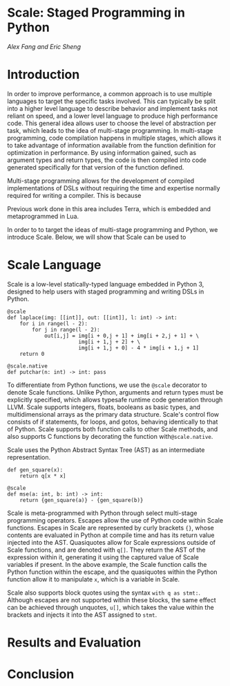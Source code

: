 Scale: Staged Programming in Python
==========================
_Alex Fang and Eric Sheng_

Introduction
================
In order to improve performance, a common approach is to use multiple languages to target the specific tasks involved. This can typically be split into a higher level language to describe behavior and implement tasks not reliant on speed, and a lower level language to produce high performance code. This general idea allows user to choose the level of abstraction per task, which leads to the idea of multi-stage programming. In multi-stage programming, code compilation happens in multiple stages, which allows it to take advantage of information available from the function definition for optimization in performance. By using information gained, such as argument types and return types, the code is then compiled into code generated specifically for that version of the function defined.

Multi-stage programming allows for the development of compiled implementations of DSLs without requiring the time and expertise normally required for writing a compiler. This is because 

Previous work done in this area includes Terra, which is embedded and metaprogrammed in Lua.

In order to to target the ideas of multi-stage programming and Python, we introduce Scale. Below, we will show that Scale can be used to 

Scale Language
================
Scale is a low-level statically-typed language embedded in Python 3, designed to help users with staged programming and writing DSLs in Python.

    @scale
    def laplace(img: [[int]], out: [[int]], l: int) -> int:
        for i in range(l - 2):
            for j in range(l - 2):
                out[i,j] = img[i + 0,j + 1] + img[i + 2,j + 1] + \
                           img[i + 1,j + 2] + \
                           img[i + 1,j + 0] - 4 * img[i + 1,j + 1]
        return 0
        
    @scale.native
    def putchar(n: int) -> int: pass
        
To differentiate from Python functions, we use the `@scale` decorator to denote Scale functions. Unlike Python, arguments and return types must be explicitly specified, which allows typesafe runtime code generation through LLVM. Scale supports integers, floats, booleans as basic types, and multidimensional arrays as the primary data structure. Scale's control flow consists of if statements, for loops, and gotos, behaving identically to that of Python. Scale supports both function calls to other Scale methods, and also supports C functions by decorating the function with`@scale.native`.

Scale uses the Python Abstract Syntax Tree (AST) as an intermediate representation.
        

    def gen_square(x):
        return q[x * x]

    @scale
    def mse(a: int, b: int) -> int:
        return {gen_square(a)} - {gen_square(b)}
        
Scale is meta-programmed with Python through select multi-stage programming operators. Escapes allow the use of Python code within Scale functions. Escapes in Scale are represented by curly brackets `{}`, whose contents are evaluated in Python at compile time and has its return value injected into the AST.
Quasiquotes allow for Scale expressions outside of Scale functions, and are denoted with `q[]`. They return the AST of the expression within it, generating it using the captured value of Scale variables if present. In the above example, the Scale function calls the Python function within the escape, and the quasiquotes within the Python function allow it to manipulate `x`, which is a variable in Scale.

Scale also supports block quotes using the syntax `with q as stmt:`. Although escapes are not supported within these blocks, the same effect can be achieved through unquotes, `u[]`, which takes the value within the brackets and injects it into the AST assigned to `stmt`.


Results and Evaluation
================

Conclusion
================
